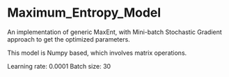 # Maximum_Entropy_Model
An implementation of generic MaxEnt, with Mini-batch Stochastic Gradient approach to get the optimized parameters.

This model is Numpy based, which involves matrix operations.

Learning rate: 0.0001
Batch size: 30
